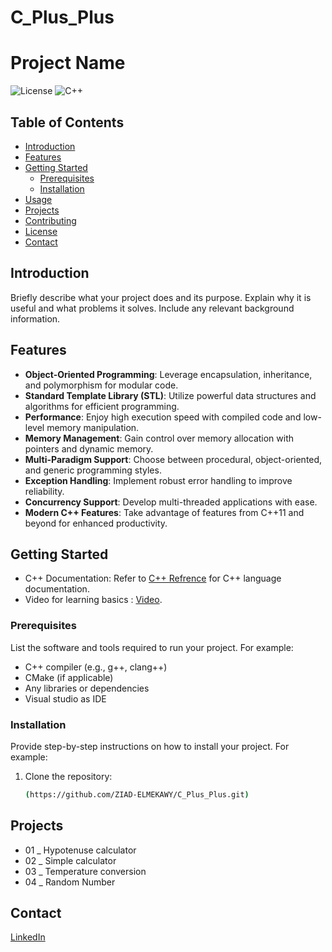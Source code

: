 # C_Plus_Plus
# Project Name

![License](https://img.shields.io/badge/license-MIT-blue.svg) ![C++](https://img.shields.io/badge/C%2B%2B-11%2B-blue.svg) 

## Table of Contents
- [Introduction](#introduction)
- [Features](#features)
- [Getting Started](#getting-started)
  - [Prerequisites](#prerequisites)
  - [Installation](#installation)
- [Usage](#usage)
- [Projects](#projects)
- [Contributing](#contributing)
- [License](#license)
- [Contact](#contact)

## Introduction

Briefly describe what your project does and its purpose. Explain why it is useful and what problems it solves. Include any relevant background information.

## Features

- **Object-Oriented Programming**: Leverage encapsulation, inheritance, and polymorphism for modular code.
- **Standard Template Library (STL)**: Utilize powerful data structures and algorithms for efficient programming.
- **Performance**: Enjoy high execution speed with compiled code and low-level memory manipulation.
- **Memory Management**: Gain control over memory allocation with pointers and dynamic memory.
- **Multi-Paradigm Support**: Choose between procedural, object-oriented, and generic programming styles.
- **Exception Handling**: Implement robust error handling to improve reliability.
- **Concurrency Support**: Develop multi-threaded applications with ease.
- **Modern C++ Features**: Take advantage of features from C++11 and beyond for enhanced productivity.

## Getting Started
- C++ Documentation: Refer to [C++ Refrence](https://cppreference.com) for C++ language documentation.
- Video for learning basics : [Video](https://youtu.be/-TkoO8Z07hI?si=fvr23okmGWSxWvey).

### Prerequisites

List the software and tools required to run your project. For example:

- C++ compiler (e.g., g++, clang++)
- CMake (if applicable)
- Any libraries or dependencies
- Visual studio as IDE

### Installation

Provide step-by-step instructions on how to install your project. For example:

1. Clone the repository:
   ```bash
   (https://github.com/ZIAD-ELMEKAWY/C_Plus_Plus.git)
## Projects 
  - 01 _ Hypotenuse calculator
  - 02 _ Simple calculator
  - 03 _ Temperature conversion
  - 04 _ Random Number 
## Contact 
 [LinkedIn](https://www.linkedin.com/in/ziad-elmekawy/)
